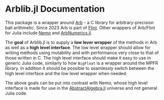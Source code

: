 # Arblib.jl Documentation

This package is a wrapper around [Arb](http://arblib.org) - a C
library for arbitrary-precision ball arithmetic. Since 2023 Arb is
part of [Flint](https://flintlib.org/). Other wrappers of Arb/Flint
for Julia include [Nemo](https://github.com/Nemocas/Nemo.jl) and
[ArbNumerics.jl](https://github.com/JeffreySarnoff/ArbNumerics.jl).

The **goal** of Arblib.jl is to supply a **low lever wrapper** of the
methods in Arb as well as a **high level interface**. The low level
wrapper should allow for writing methods using mutability and with
performance very close to that of those written in C. The high level
interface should make it easy to use in generic Julia code, similarly
to how `BigFloat` is a wrapper around the MPFR library. In addition it
should be possible to seamlessly switch between the high level
interface and the low level wrapper when needed.

The above goals can be put into contrast with Nemo, whose high level
interface is made for use in the
[AbstractAlgebra.jl](https://github.com/Nemocas/AbstractAlgebra.jl)
universe and not general Julia code.
